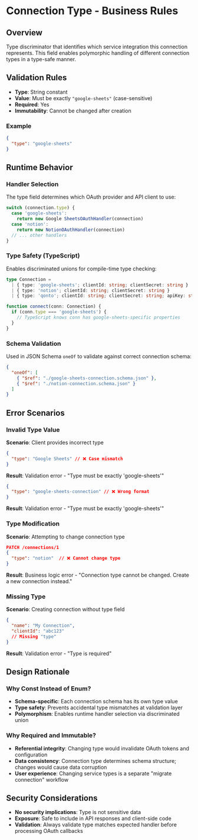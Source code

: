 # Connection Type - Business Rules

## Overview

Type discriminator that identifies which service integration this connection represents. This field enables polymorphic handling of different connection types in a type-safe manner.

## Validation Rules

- **Type**: String constant
- **Value**: Must be exactly `"google-sheets"` (case-sensitive)
- **Required**: Yes
- **Immutability**: Cannot be changed after creation

### Example

```json
{
  "type": "google-sheets"
}
```

## Runtime Behavior

### Handler Selection

The type field determines which OAuth provider and API client to use:

```typescript
switch (connection.type) {
  case 'google-sheets':
    return new Google SheetsOAuthHandler(connection)
  case 'notion':
    return new NotionOAuthHandler(connection)
  // ... other handlers
}
```

### Type Safety (TypeScript)

Enables discriminated unions for compile-time type checking:

```typescript
type Connection =
  | { type: 'google-sheets'; clientId: string; clientSecret: string }
  | { type: 'notion'; clientId: string; clientSecret: string }
  | { type: 'qonto'; clientId: string; clientSecret: string; apiKey: string }

function connect(conn: Connection) {
  if (conn.type === 'google-sheets') {
    // TypeScript knows conn has google-sheets-specific properties
  }
}
```

### Schema Validation

Used in JSON Schema `oneOf` to validate against correct connection schema:

```json
{
  "oneOf": [
    { "$ref": "./google-sheets-connection.schema.json" },
    { "$ref": "./notion-connection.schema.json" }
  ]
}
```

## Error Scenarios

### Invalid Type Value

**Scenario**: Client provides incorrect type

```json
{
  "type": "Google Sheets" // ❌ Case mismatch
}
```

**Result**: Validation error - "Type must be exactly 'google-sheets'"

```json
{
  "type": "google-sheets-connection" // ❌ Wrong format
}
```

**Result**: Validation error - "Type must be exactly 'google-sheets'"

### Type Modification

**Scenario**: Attempting to change connection type

```json
PATCH /connections/1
{
  "type": "notion"  // ❌ Cannot change type
}
```

**Result**: Business logic error - "Connection type cannot be changed. Create a new connection instead."

### Missing Type

**Scenario**: Creating connection without type field

```json
{
  "name": "My Connection",
  "clientId": "abc123"
  // Missing "type"
}
```

**Result**: Validation error - "Type is required"

## Design Rationale

### Why Const Instead of Enum?

- **Schema-specific**: Each connection schema has its own type value
- **Type safety**: Prevents accidental type mismatches at validation layer
- **Polymorphism**: Enables runtime handler selection via discriminated union

### Why Required and Immutable?

- **Referential integrity**: Changing type would invalidate OAuth tokens and configuration
- **Data consistency**: Connection type determines schema structure; changes would cause data corruption
- **User experience**: Changing service types is a separate "migrate connection" workflow

## Security Considerations

- **No security implications**: Type is not sensitive data
- **Exposure**: Safe to include in API responses and client-side code
- **Validation**: Always validate type matches expected handler before processing OAuth callbacks
